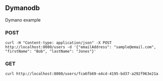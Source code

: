 ## Dymanodb

Dymano example

### POST 
``
curl -H "Content-type: application/json" -X POST http://localhost:8080/users -d '{"emailAddress": "sample@email.com", "firstName": "Bob", "lastName": "Jones"}'
``

### GET 
``
curl http://localhost:8080/users/fca6fb69-e4cd-4195-bd37-a292f963e21a
``
